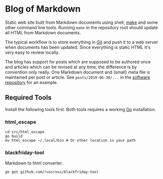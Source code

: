# Blog of Markdown

Static web site built from Markdown documents using shell,
[make](https://www.gnu.org/software/make/) and some other command line tools.
Running `make` in the repository root should update all HTML from Markdown
documents.

The typical workflow is to store everything in [Git](https://git-scm.com/) and
push it to a web server when documents has been updated. Since everything is
static HTML it's very easy to review locally.

The blog has support for posts which are supposed to be authored once and
articles which can be revised at any time; the difference is by convention only
really. One Markdown document and (small) meta file is maintained per post or
article. See `posts/2019-06-30/...` in the
[software repository](https://github.com/johan-bolmsjo/blog_of_markdown) for an
example.

## Required Tools

Install the following tools first. Both tools requires a working
[Go](http://golang.org) installation.

### html_escape

    cd src/html_escape
    go build
    mv html_escape ~/.local/bin # Or other location in your path

### blackfriday-tool

Markdown to html converter.

    go get github.com/russross/blackfriday-tool
